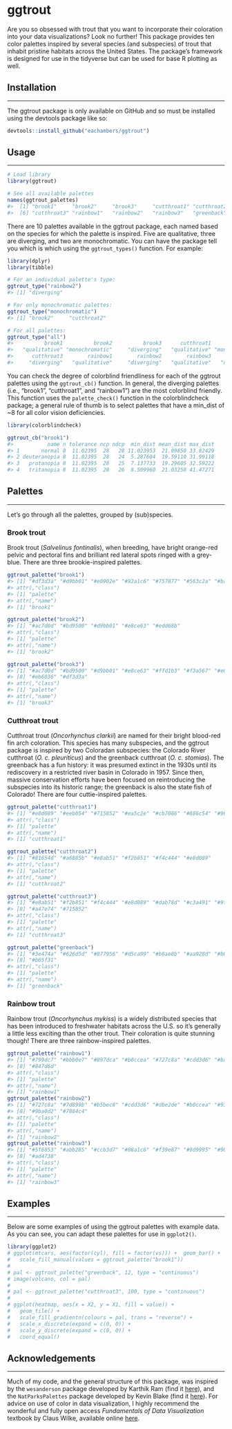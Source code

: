 
<!-- README.md is generated from README.Rmd. Please edit that file -->

# ggtrout

Are you so obsessed with trout that you want to incorporate their
coloration into your data visualizations? Look no further! This package
provides ten color palettes inspired by several species (and subspecies)
of trout that inhabit pristine habitats across the United States. The
package’s framework is designed for use in the tidyverse but can be used
for base R plotting as well.

## Installation

------------------------------------------------------------------------

The ggtrout package is only available on GitHub and so must be installed
using the devtools package like so:

``` r
devtools::install_github("eachambers/ggtrout")
```

## Usage

------------------------------------------------------------------------

``` r
# Load library
library(ggtrout)

# See all available palettes
names(ggtrout_palettes)
#>  [1] "brook1"     "brook2"     "brook3"     "cutthroat1" "cutthroat2"
#>  [6] "cutthroat3" "rainbow1"   "rainbow2"   "rainbow3"   "greenback"
```

There are 10 palettes available in the ggtrout package, each named based
on the species for which the palette is inspired. Five are qualitative,
three are diverging, and two are monochromatic. You can have the package
tell you which is which using the `ggtrout_types()` function. For
example:

``` r
library(dplyr)
library(tibble)

# For an individual palette's type:
ggtrout_type("rainbow2")
#> [1] "diverging"

# For only monochromatic palettes:
ggtrout_type("monochromatic")
#> [1] "brook2"     "cutthroat2"

# For all palettes:
ggtrout_type("all")
#>          brook1          brook2          brook3      cutthroat1      cutthroat2 
#>   "qualitative" "monochromatic"     "diverging"   "qualitative" "monochromatic" 
#>      cutthroat3        rainbow1        rainbow2        rainbow3       greenback 
#>     "diverging"   "qualitative"     "diverging"   "qualitative"   "qualitative"
```

You can check the degree of colorblind friendliness for each of the
ggtrout palettes using the `ggtrout_cb()` function. In general, the
diverging palettes (i.e., “brook1”, “cutthroat1”, and “rainbow1”) are
the most colorblind friendly. This function uses the `palette_check()`
function in the colorblindcheck package; a general rule of thumb is to
select palettes that have a min_dist of \~8 for all color vision
deficiencies.

``` r
library(colorblindcheck)

ggtrout_cb("brook1")
#>           name n tolerance ncp ndcp  min_dist mean_dist max_dist
#> 1       normal 8  11.02395  28   28 11.023953  21.09850 33.82429
#> 2 deuteranopia 8  11.02395  28   24  5.287604  19.59110 31.99118
#> 3   protanopia 8  11.02395  28   25  7.137733  19.29605 32.59222
#> 4   tritanopia 8  11.02395  28   26  8.509960  21.03258 41.47271
```

## Palettes

------------------------------------------------------------------------

Let’s go through all the palettes, grouped by (sub)species.

### Brook trout

Brook trout (*Salvelinus fontinalis*), when breeding, have bright
orange-red pelvic and pectoral fins and brilliant red lateral spots
ringed with a grey-blue. There are three brookie-inspired palettes.

``` r
ggtrout_palette("brook1")
#> [1] "#df3d3a" "#d9bb01" "#e0902e" "#92a1c6" "#757877" "#563c2a" "#babfb4"
#> attr(,"class")
#> [1] "palette"
#> attr(,"name")
#> [1] "brook1"
```

``` r
ggtrout_palette("brook2")
#> [1] "#ac7d0d" "#bd9500" "#d9bb01" "#e8ce63" "#edd68b"
#> attr(,"class")
#> [1] "palette"
#> attr(,"name")
#> [1] "brook2"
```

``` r
ggtrout_palette("brook3")
#> [1] "#ac7d0d" "#bd9500" "#d9bb01" "#e8ce63" "#ffd1b3" "#f3a567" "#e68114"
#> [8] "#eb6036" "#df3d3a"
#> attr(,"class")
#> [1] "palette"
#> attr(,"name")
#> [1] "brook3"
```

### Cutthroat trout

Cutthroat trout (*Oncorhynchus clarkii*) are named for their bright
blood-red fin arch coloration. This species has many subspecies, and the
ggtrout package is inspired by two Coloradan subspecies: the Colorado
River cutthroat (*O. c. pleuriticus*) and the greenback cutthroat (*O.
c. stomias*). The greenback has a fun history: it was presumed extinct
in the 1930s until its rediscovery in a restricted river basin in
Colorado in 1957. Since then, massive conservation efforts have been
focused on reintroducing the subspecies into its historic range; the
greenback is also the state fish of Colorado! There are four
cuttie-inspired palettes.

``` r
ggtrout_palette("cutthroat1")
#> [1] "#e8d089" "#eeb054" "#715852" "#ea5c2e" "#cb7086" "#886c54" "#969cad"
#> attr(,"class")
#> [1] "palette"
#> attr(,"name")
#> [1] "cutthroat1"
```

``` r
ggtrout_palette("cutthroat2")
#> [1] "#81654d" "#a6885b" "#e8ab51" "#f2b851" "#f4c444" "#e8d089"
#> attr(,"class")
#> [1] "palette"
#> attr(,"name")
#> [1] "cutthroat2"
```

``` r
ggtrout_palette("cutthroat3")
#> [1] "#e8ab51" "#f2b851" "#f4c444" "#e8d089" "#dab78d" "#c3a491" "#9f8878"
#> [8] "#a47e74" "#715852"
#> attr(,"class")
#> [1] "palette"
#> attr(,"name")
#> [1] "cutthroat3"
```

``` r
ggtrout_palette("greenback")
#> [1] "#3e474a" "#626d5d" "#877956" "#d5ca99" "#b8ae8b" "#aa928d" "#b08848"
#> [8] "#b65f31"
#> attr(,"class")
#> [1] "palette"
#> attr(,"name")
#> [1] "greenback"
```

### Rainbow trout

Rainbow trout (*Oncorhynchus mykiss*) is a widely distributed species
that has been introduced to freshwater habitats across the U.S. so it’s
generally a little less exciting than the other trout. Their coloration
is quite stunning though! There are three rainbow-inspired palettes.

``` r
ggtrout_palette("rainbow1")
#> [1] "#799dc7" "#bbb0e7" "#897dca" "#b0ccea" "#727c8a" "#cdd3d6" "#baa5a7"
#> [8] "#847d6d"
#> attr(,"class")
#> [1] "palette"
#> attr(,"name")
#> [1] "rainbow1"
ggtrout_palette("rainbow2")
#> [1] "#727c8a" "#7d899b" "#b5bec8" "#cdd3d6" "#dbe2de" "#b0ccea" "#93abd8"
#> [8] "#9ba0d2" "#7884c4"
#> attr(,"class")
#> [1] "palette"
#> attr(,"name")
#> [1] "rainbow2"
ggtrout_palette("rainbow3")
#> [1] "#5f6853" "#abb285" "#ccb3d7" "#88a1c6" "#f39e87" "#9d9995" "#906530"
#> [8] "#ad4738"
#> attr(,"class")
#> [1] "palette"
#> attr(,"name")
#> [1] "rainbow3"
```

## Examples

------------------------------------------------------------------------

Below are some examples of using the ggtrout palettes with example data.
As you can see, you can adapt these palettes for use in `ggplot2()`.

``` r
library(ggplot2)
# ggplot(mtcars, aes(factor(cyl), fill = factor(vs))) +  geom_bar() +
#   scale_fill_manual(values = ggtrout_palette("brook1"))
# 
# pal <- ggtrout_palette("greenback", 12, type = "continuous")
# image(volcano, col = pal)
# 
# pal <- ggtrout_palette("cutthroat3", 100, type = "continuous")
# 
# ggplot(heatmap, aes(x = X2, y = X1, fill = value)) +
#   geom_tile() +
#   scale_fill_gradientn(colours = pal, trans = "reverse") +
#   scale_x_discrete(expand = c(0, 0)) +
#   scale_y_discrete(expand = c(0, 0)) +
#   coord_equal()
```

## Acknowledgements

------------------------------------------------------------------------

Much of my code, and the general structure of this package, was inspired
by the `wesanderson` package developed by Karthik Ram (find it
[here](https://github.com/karthik/wesanderson)), and the
`NatParksPalettes` package developed by Kevin Blake (find it
[here](https://github.com/kevinsblake/NatParksPalettes)). For advice on
use of color in data visualization, I highly recommend the wonderful and
fully open access *Fundamentals of Data Visualization* textbook by Claus
Wilke, available online [here](https://clauswilke.com/dataviz/).
